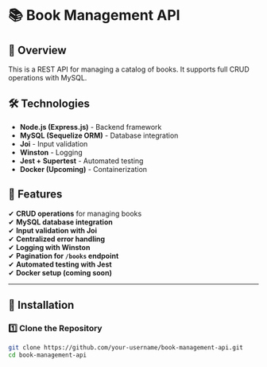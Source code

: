 # 📚 Book Management API

## 🚀 Overview
This is a REST API for managing a catalog of books. It supports full CRUD operations with MySQL.

## 🛠️ Technologies
- **Node.js (Express.js)** - Backend framework  
- **MySQL (Sequelize ORM)** - Database integration  
- **Joi** - Input validation  
- **Winston** - Logging  
- **Jest + Supertest** - Automated testing  
- **Docker (Upcoming)** - Containerization  

## 📌 Features
✔ **CRUD operations** for managing books  
✔ **MySQL database integration**  
✔ **Input validation with Joi**  
✔ **Centralized error handling**  
✔ **Logging with Winston**  
✔ **Pagination for `/books` endpoint**  
✔ **Automated testing with Jest**  
✔ **Docker setup (coming soon)**  

---

## **🔧 Installation**
### **1️⃣ Clone the Repository**
```sh
git clone https://github.com/your-username/book-management-api.git
cd book-management-api
